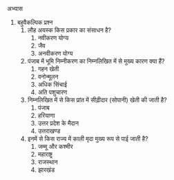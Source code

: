 अभ्यास

1. बहुवैकल्पिक प्रश्‍न
   1. लौह अयस्क किस प्रकार का संसाधन है?
      1. नवीकरण योग्य
      2. जैव
      3. अनवीकरण योग्य
   2. पंजाब में भूमि निम्नीकरण का निम्नलिखित में से मुख्य कारण क्या हैं?
      1. गहन खेती
      2. वनोन्मूलन
      3. अधिक सिंचाई
      4. अति पशुचारण
   3. निम्नलिखित में से किस प्रांत में सीढ़ीदार (सोपानी) खेती की जाती है?
      1. पंजाब
      2. हरियाणा
      3. उत्तर प्रदेश के मैदान
      4. उत्तराखण्ड
   4. इनमें से किस राज्य में काली मृदा मुख्य रूप से पाई जाती है?
      1. जम्मू और कश्मीर
      2. महाराष्ट्र
      3. राजस्थान
      4. झारखंड
